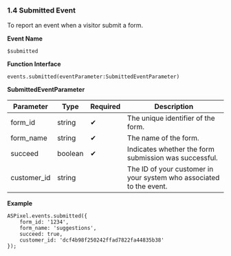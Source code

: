 ### **1.4 Submitted Event**

To report an event when a visitor submit a form.

**Event Name**

`$submitted`

**Function Interface**

`events.submitted(eventParameter:SubmittedEventParameter)`

**SubmittedEventParameter**

| Parameter | Type | Required | Description |
| --- | --- | --- | --- |
| form_id | string | ✔ | The unique identifier of the form. |
| form_name | string | ✔ | The name of the form. |
| succeed | boolean | ✔ | Indicates whether the form submission was successful. |
| customer_id | string |  | The ID of your customer in your system who associated to the event. |

**Example**

```tsx
ASPixel.events.submitted({
	form_id: '1234',
	form_name: 'suggestions',
	succeed: true,
	customer_id: 'dcf4b98f250242ffad7822fa44835b38'
});
```